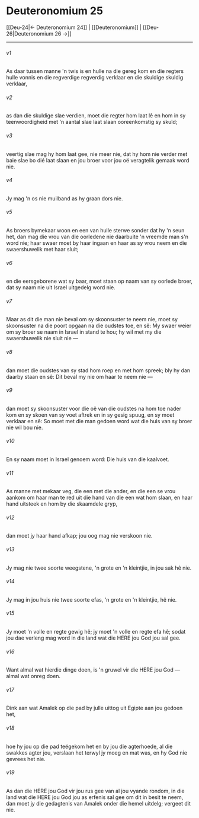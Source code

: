# Deuteronomium 25

[[Deu-24|← Deuteronomium 24]] | [[Deuteronomium]] | [[Deu-26|Deuteronomium 26 →]]
***

###### v1
As daar tussen manne 'n twis is en hulle na die gereg kom en die regters hulle vonnis en die regverdige regverdig verklaar en die skuldige skuldig verklaar, 
###### v2
as dan die skuldige slae verdien, moet die regter hom laat lê en hom in sy teenwoordigheid met 'n aantal slae laat slaan ooreenkomstig sy skuld; 
###### v3
veertig slae mag hy hom laat gee, nie meer nie, dat hy hom nie verder met baie slae bo dié laat slaan en jou broer voor jou oë veragtelik gemaak word nie. 
###### v4
Jy mag 'n os nie muilband as hy graan dors nie. 
###### v5
As broers bymekaar woon en een van hulle sterwe sonder dat hy 'n seun het, dan mag die vrou van die oorledene nie daarbuite 'n vreemde man s'n word nie; haar swaer moet by haar ingaan en haar as sy vrou neem en die swaershuwelik met haar sluit; 
###### v6
en die eersgeborene wat sy baar, moet staan op naam van sy oorlede broer, dat sy naam nie uit Israel uitgedelg word nie. 
###### v7
Maar as dit die man nie beval om sy skoonsuster te neem nie, moet sy skoonsuster na die poort opgaan na die oudstes toe, en sê: My swaer weier om sy broer se naam in Israel in stand te hou; hy wil met my die swaershuwelik nie sluit nie — 
###### v8
dan moet die oudstes van sy stad hom roep en met hom spreek; bly hy dan daarby staan en sê: Dit beval my nie om haar te neem nie — 
###### v9
dan moet sy skoonsuster voor die oë van die oudstes na hom toe nader kom en sy skoen van sy voet aftrek en in sy gesig spuug, en sy moet verklaar en sê: So moet met die man gedoen word wat die huis van sy broer nie wil bou nie. 
###### v10
En sy naam moet in Israel genoem word: Die huis van die kaalvoet. 
###### v11
As manne met mekaar veg, die een met die ander, en die een se vrou aankom om haar man te red uit die hand van die een wat hom slaan, en haar hand uitsteek en hom by die skaamdele gryp, 
###### v12
dan moet jy haar hand afkap; jou oog mag nie verskoon nie. 
###### v13
Jy mag nie twee soorte weegstene, 'n grote en 'n kleintjie, in jou sak hê nie. 
###### v14
Jy mag in jou huis nie twee soorte efas, 'n grote en 'n kleintjie, hê nie. 
###### v15
Jy moet 'n volle en regte gewig hê; jy moet 'n volle en regte efa hê; sodat jou dae verleng mag word in die land wat die HERE jou God jou sal gee. 
###### v16
Want almal wat hierdie dinge doen, is 'n gruwel vir die HERE jou God — almal wat onreg doen. 
###### v17
Dink aan wat Amalek op die pad by julle uittog uit Egipte aan jou gedoen het, 
###### v18
hoe hy jou op die pad teëgekom het en by jou die agterhoede, al die swakkes agter jou, verslaan het terwyl jy moeg en mat was, en hy God nie gevrees het nie. 
###### v19
As dan die HERE jou God vir jou rus gee van al jou vyande rondom, in die land wat die HERE jou God jou as erfenis sal gee om dit in besit te neem, dan moet jy die gedagtenis van Amalek onder die hemel uitdelg; vergeet dit nie. 
